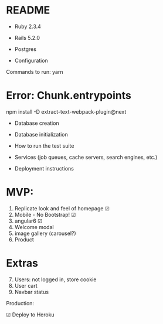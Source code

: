 # README

* Ruby 2.3.4
* Rails 5.2.0
* Postgres

* Configuration

Commands to run:
yarn

# Error: Chunk.entrypoints
npm install -D extract-text-webpack-plugin@next

* Database creation

* Database initialization

* How to run the test suite

* Services (job queues, cache servers, search engines, etc.)

* Deployment instructions

# MVP:
1. Replicate look and feel of homepage ☑
2. Mobile - No Bootstrap! ☑
3. angular6 ☑
4. Welcome modal
5. image gallery (carousel?)
6. Product

# Extras
7. Users: not logged in, store cookie
8. User cart
9. Navbar status

Production:

☑ Deploy to Heroku
